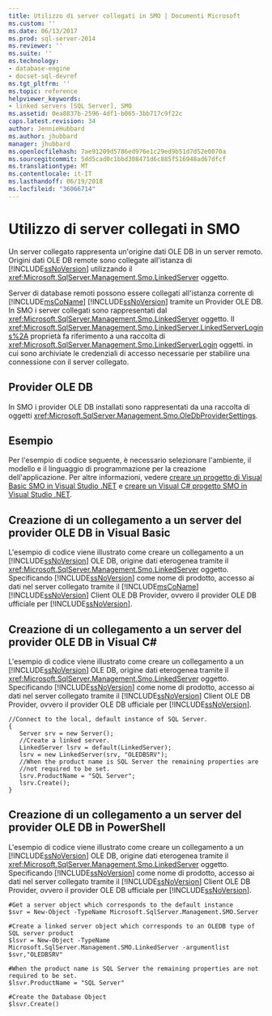 ```yaml
---
title: Utilizzo di server collegati in SMO | Documenti Microsoft
ms.custom: ''
ms.date: 06/13/2017
ms.prod: sql-server-2014
ms.reviewer: ''
ms.suite: ''
ms.technology:
- database-engine
- docset-sql-devref
ms.tgt_pltfrm: ''
ms.topic: reference
helpviewer_keywords:
- linked servers [SQL Server], SMO
ms.assetid: 0ea8837b-2596-4df1-b065-3bb717c9f22c
caps.latest.revision: 34
author: JennieHubbard
ms.author: jhubbard
manager: jhubbard
ms.openlocfilehash: 7ae91209d5786ed976e1c29ed9b51d7d52e0070a
ms.sourcegitcommit: 5dd5cad0c1bbd308471d6c885f516948ad67dfcf
ms.translationtype: MT
ms.contentlocale: it-IT
ms.lasthandoff: 06/19/2018
ms.locfileid: "36066714"
---
```

# <a name="using-linked-servers-in-smo"></a>Utilizzo di server collegati in SMO
  Un server collegato rappresenta un'origine dati OLE DB in un server remoto. Origini dati OLE DB remote sono collegate all'istanza di [!INCLUDE[ssNoVersion](../../../includes/ssnoversion-md.md)] utilizzando il <xref:Microsoft.SqlServer.Management.Smo.LinkedServer> oggetto.  
  
 Server di database remoti possono essere collegati all'istanza corrente di [!INCLUDE[msCoName](../../../includes/msconame-md.md)] [!INCLUDE[ssNoVersion](../../../includes/ssnoversion-md.md)] tramite un Provider OLE DB. In SMO i server collegati sono rappresentati dal <xref:Microsoft.SqlServer.Management.Smo.LinkedServer> oggetto. Il <xref:Microsoft.SqlServer.Management.Smo.LinkedServer.LinkedServerLogins%2A> proprietà fa riferimento a una raccolta di <xref:Microsoft.SqlServer.Management.Smo.LinkedServerLogin> oggetti. in cui sono archiviate le credenziali di accesso necessarie per stabilire una connessione con il server collegato.  
  
## <a name="ole-db-providers"></a>Provider OLE DB  
 In SMO i provider OLE DB installati sono rappresentati da una raccolta di oggetti <xref:Microsoft.SqlServer.Management.Smo.OleDbProviderSettings>.  
  
## <a name="example"></a>Esempio  
 Per l'esempio di codice seguente, è necessario selezionare l'ambiente, il modello e il linguaggio di programmazione per la creazione dell'applicazione. Per altre informazioni, vedere [creare un progetto di Visual Basic SMO in Visual Studio .NET](../../../database-engine/dev-guide/create-a-visual-basic-smo-project-in-visual-studio-net.md) e [creare un Visual C&#35; progetto SMO in Visual Studio .NET](../how-to-create-a-visual-csharp-smo-project-in-visual-studio-net.md).  
  
## <a name="creating-a-link-to-an-ole-db-provider-server-in-visual-basic"></a>Creazione di un collegamento a un server del provider OLE DB in Visual Basic  
 L'esempio di codice viene illustrato come creare un collegamento a un [!INCLUDE[ssNoVersion](../../../includes/ssnoversion-md.md)] OLE DB, origine dati eterogenea tramite il <xref:Microsoft.SqlServer.Management.Smo.LinkedServer> oggetto. Specificando [!INCLUDE[ssNoVersion](../../../includes/ssnoversion-md.md)] come nome di prodotto, accesso ai dati nel server collegato tramite il [!INCLUDE[msCoName](../../../includes/msconame-md.md)] [!INCLUDE[ssNoVersion](../../../includes/ssnoversion-md.md)] Client OLE DB Provider, ovvero il provider OLE DB ufficiale per [!INCLUDE[ssNoVersion](../../../includes/ssnoversion-md.md)].  
  
<!-- TODO: review snippet reference  [!CODE [SMO How to#SMO_VBLinkedServers1](SMO How to#SMO_VBLinkedServers1)]  -->  
  
## <a name="creating-a-link-to-an-ole-db-provider-server-in-visual-c"></a>Creazione di un collegamento a un server del provider OLE DB in Visual C#  
 L'esempio di codice viene illustrato come creare un collegamento a un [!INCLUDE[ssNoVersion](../../../includes/ssnoversion-md.md)] OLE DB, origine dati eterogenea tramite il <xref:Microsoft.SqlServer.Management.Smo.LinkedServer> oggetto. Specificando [!INCLUDE[ssNoVersion](../../../includes/ssnoversion-md.md)] come nome di prodotto, accesso ai dati nel server collegato tramite il [!INCLUDE[ssNoVersion](../../../includes/ssnoversion-md.md)] Client OLE DB Provider, ovvero il provider OLE DB ufficiale per [!INCLUDE[ssNoVersion](../../../includes/ssnoversion-md.md)].  
  
```  
//Connect to the local, default instance of SQL Server.   
{   
   Server srv = new Server();   
   //Create a linked server.   
   LinkedServer lsrv = default(LinkedServer);   
   lsrv = new LinkedServer(srv, "OLEDBSRV");   
   //When the product name is SQL Server the remaining properties are   
   //not required to be set.   
   lsrv.ProductName = "SQL Server";   
   lsrv.Create();   
}   
```  
  
## <a name="creating-a-link-to-an-ole-db-provider-server-in-powershell"></a>Creazione di un collegamento a un server del provider OLE DB in PowerShell  
 L'esempio di codice viene illustrato come creare un collegamento a un [!INCLUDE[ssNoVersion](../../../includes/ssnoversion-md.md)] OLE DB, origine dati eterogenea tramite il <xref:Microsoft.SqlServer.Management.Smo.LinkedServer> oggetto. Specificando [!INCLUDE[ssNoVersion](../../../includes/ssnoversion-md.md)] come nome di prodotto, accesso ai dati nel server collegato tramite il [!INCLUDE[ssNoVersion](../../../includes/ssnoversion-md.md)] Client OLE DB Provider, ovvero il provider OLE DB ufficiale per [!INCLUDE[ssNoVersion](../../../includes/ssnoversion-md.md)].  
  
```  
#Get a server object which corresponds to the default instance  
$svr = New-Object -TypeName Microsoft.SqlServer.Management.SMO.Server  
  
#Create a linked server object which corresponds to an OLEDB type of SQL server product  
$lsvr = New-Object -TypeName Microsoft.SqlServer.Management.SMO.LinkedServer -argumentlist $svr,"OLEDBSRV"  
  
#When the product name is SQL Server the remaining properties are not required to be set.   
$lsvr.ProductName = "SQL Server"  
  
#Create the Database Object  
$lsvr.Create()   
```  
  
  